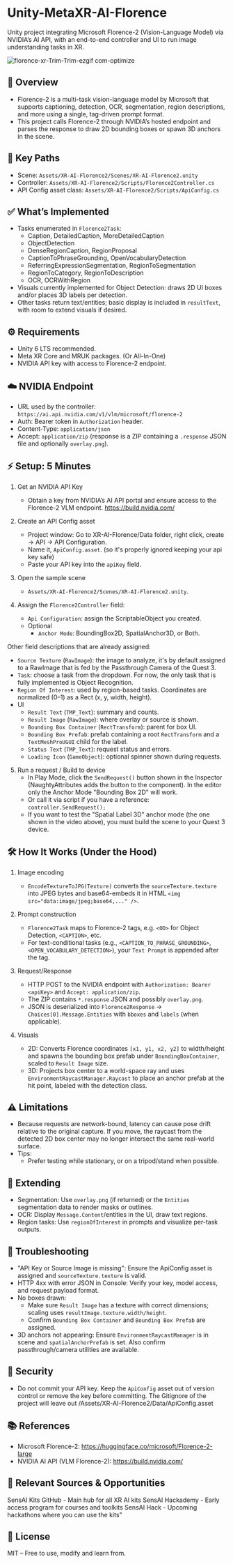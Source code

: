 # Unity-MetaXR-AI-Florence
Unity project integrating Microsoft Florence-2 (Vision-Language Model) via NVIDIA’s AI API, with an end-to-end controller and UI to run image understanding tasks in XR.

![florence-xr-Trim-Trim-ezgif com-optimize](https://github.com/user-attachments/assets/429c9837-574e-4857-8843-1727167f73c3)

## 🔎 Overview
- Florence-2 is a multi-task vision-language model by Microsoft that supports captioning, detection, OCR, segmentation, region descriptions, and more using a single, tag-driven prompt format.
- This project calls Florence-2 through NVIDIA’s hosted endpoint and parses the response to draw 2D bounding boxes or spawn 3D anchors in the scene.

## 📁 Key Paths
- Scene: `Assets/XR-AI-Florence2/Scenes/XR-AI-Florence2.unity`
- Controller: `Assets/XR-AI-Florence2/Scripts/Florence2Controller.cs`
- API Config asset class: `Assets/XR-AI-Florence2/Scripts/ApiConfig.cs`

## ✅ What’s Implemented
- Tasks enumerated in `Florence2Task`:
  - Caption, DetailedCaption, MoreDetailedCaption
  - ObjectDetection
  - DenseRegionCaption, RegionProposal
  - CaptionToPhraseGrounding, OpenVocabularyDetection
  - ReferringExpressionSegmentation, RegionToSegmentation
  - RegionToCategory, RegionToDescription
  - OCR, OCRWithRegion
- Visuals currently implemented for Object Detection: draws 2D UI boxes and/or places 3D labels per detection.
- Other tasks return text/entities; basic display is included in `resultText`, with room to extend visuals if desired.

## ⚙️ Requirements
- Unity 6 LTS recommended.
- Meta XR Core and MRUK packages. (Or All-In-One)
- NVIDIA API key with access to Florence-2 endpoint.

## ☁️ NVIDIA Endpoint
- URL used by the controller: `https://ai.api.nvidia.com/v1/vlm/microsoft/florence-2`
- Auth: Bearer token in `Authorization` header.
- Content-Type: `application/json`
- Accept: `application/zip` (response is a ZIP containing a `.response` JSON file and optionally `overlay.png`).

## ⚡ Setup: 5 Minutes
1) Get an NVIDIA API Key
   - Obtain a key from NVIDIA’s AI API portal and ensure access to the Florence-2 VLM endpoint. https://build.nvidia.com/

2) Create an API Config asset
   - Project window: Go to XR-AI-Florence/Data folder, right click, create → API → API Configuration.
   - Name it, `ApiConfig.asset`. (so it's properly ignored keeping your api key safe)
   - Paste your API key into the `apiKey` field.

3) Open the sample scene
   - `Assets/XR-AI-Florence2/Scenes/XR-AI-Florence2.unity`.

4) Assign the `Florence2Controller` field:
   - `Api Configuration`: assign the ScriptableObject you created.
   - Optional
     - `Anchor Mode`: BoundingBox2D, SpatialAnchor3D, or Both.
  
Other field descriptions that are already assigned:
   - `Source Texture` (`RawImage`): the image to analyze, it's by default assigned to a RawImage that is fed by the Passthrough Camera of the Quest 3.
   - `Task`: choose a task from the dropdown. For now, the only task that is fully implemented is Object Recognition.
   - `Region Of Interest`: used by region-based tasks. Coordinates are normalized (0–1) as a Rect (x, y, width, height).
   - UI
     - `Result Text` (`TMP_Text`): summary and counts.
     - `Result Image` (`RawImage`): where overlay or source is shown.
     - `Bounding Box Container` (`RectTransform`): parent for box UI.
     - `Bounding Box Prefab`: prefab containing a root `RectTransform` and a `TextMeshProUGUI` child for the label.
     - `Status Text` (`TMP_Text`): request status and errors.
     - `Loading Icon` (`GameObject`): optional spinner shown during requests.

5) Run a request / Build to device
   - In Play Mode, click the `SendRequest()` button shown in the Inspector (NaughtyAttributes adds the button to the component). In the editor only the Anchor Mode "Bounding Box 2D" will work.
   - Or call it via script if you have a reference: `controller.SendRequest();`
   - If you want to test the "Spatial Label 3D" anchor mode (the one shown in the video above), you must build the scene to your Quest 3 device.

## 🛠️ How It Works (Under the Hood)
1) Image encoding
   - `EncodeTextureToJPG(Texture)` converts the `sourceTexture.texture` into JPEG bytes and base64-embeds it in HTML `<img src="data:image/jpeg;base64,..." />`.

2) Prompt construction
   - `Florence2Task` maps to Florence-2 tags, e.g. `<OD>` for Object Detection, `<CAPTION>`, etc.
   - For text-conditional tasks (e.g., `<CAPTION_TO_PHRASE_GROUNDING>`, `<OPEN_VOCABULARY_DETECTION>`), your `Text Prompt` is appended after the tag.

3) Request/Response
   - HTTP POST to the NVIDIA endpoint with `Authorization: Bearer <apiKey>` and `Accept: application/zip`.
   - The ZIP contains `*.response` JSON and possibly `overlay.png`.
   - JSON is deserialized into `Florence2Response` → `Choices[0].Message.Entities` with `bboxes` and `labels` (when applicable).

4) Visuals
   - 2D: Converts Florence coordinates `[x1, y1, x2, y2]` to width/height and spawns the bounding box prefab under `BoundingBoxContainer`, scaled to `Result Image` size.
   - 3D: Projects box center to a world-space ray and uses `EnvironmentRaycastManager.Raycast` to place an anchor prefab at the hit point, labeled with the detection class.

## ⚠️ Limitations
- Because requests are network-bound, latency can cause pose drift relative to the original capture. If you move, the raycast from the detected 2D box center may no longer intersect the same real-world surface.
- Tips:
  - Prefer testing while stationary, or on a tripod/stand when possible.

## 🧩 Extending
- Segmentation: Use `overlay.png` (if returned) or the `Entities` segmentation data to render masks or outlines.
- OCR: Display `Message.Content`/entities in the UI, draw text regions.
- Region tasks: Use `regionOfInterest` in prompts and visualize per-task outputs.

## 🧯 Troubleshooting
- "API Key or Source Image is missing": Ensure the ApiConfig asset is assigned and `sourceTexture.texture` is valid.
- HTTP 4xx with error JSON in Console: Verify your key, model access, and request payload format.
- No boxes drawn:
  - Make sure `Result Image` has a texture with correct dimensions; scaling uses `resultImage.texture.width/height`.
  - Confirm `Bounding Box Container` and `Bounding Box Prefab` are assigned.
- 3D anchors not appearing: Ensure `EnvironmentRaycastManager` is in scene and `spatialAnchorPrefab` is set. Also confirm passthrough/camera utilities are available.

## 🔐 Security
- Do not commit your API key. Keep the `ApiConfig` asset out of version control or remove the key before committing. The Gitignore of the project will leave out /Assets/XR-AI-Florence2/Data/ApiConfig.asset

## 📚 References
- Microsoft Florence-2: https://huggingface.co/microsoft/Florence-2-large
- NVIDIA AI API (VLM Florence-2): https://build.nvidia.com/

## 🔎 Relevant Sources & Opportunities 

SensAI Kits GitHub - Main hub for all XR AI kits
SensAI Hackademy - Early access program for courses and toolkits
SensAI Hack - Upcoming hackathons where you can use the kits"

## 📄 License
MIT – Free to use, modify and learn from.
